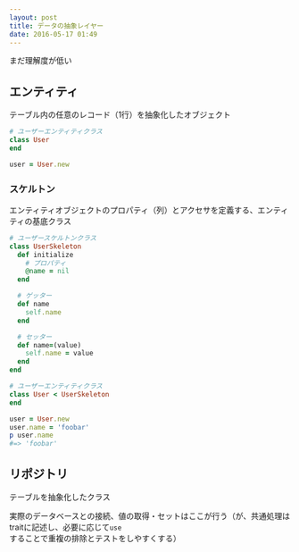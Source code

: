 ```yaml
---
layout: post
title: データの抽象レイヤー
date: 2016-05-17 01:49
---
```


まだ理解度が低い

## エンティティ

テーブル内の任意のレコード（1行）を抽象化したオブジェクト

```ruby
# ユーザーエンティティクラス
class User
end

user = User.new
```

### スケルトン

エンティティオブジェクトのプロパティ（列）とアクセサを定義する、エンティティの基底クラス

```ruby
# ユーザースケルトンクラス
class UserSkeleton
  def initialize
    # プロパティ
    @name = nil
  end

  # ゲッター
  def name
    self.name
  end

  # セッター
  def name=(value)
    self.name = value
  end
end

# ユーザーエンティティクラス
class User < UserSkeleton
end

user = User.new
user.name = 'foobar'
p user.name
#=> 'foobar'
```

## リポジトリ

テーブルを抽象化したクラス

実際のデータベースとの接続、値の取得・セットはここが行う（が、共通処理はtraitに記述し、必要に応じて`use`することで重複の排除とテストをしやすくする）

